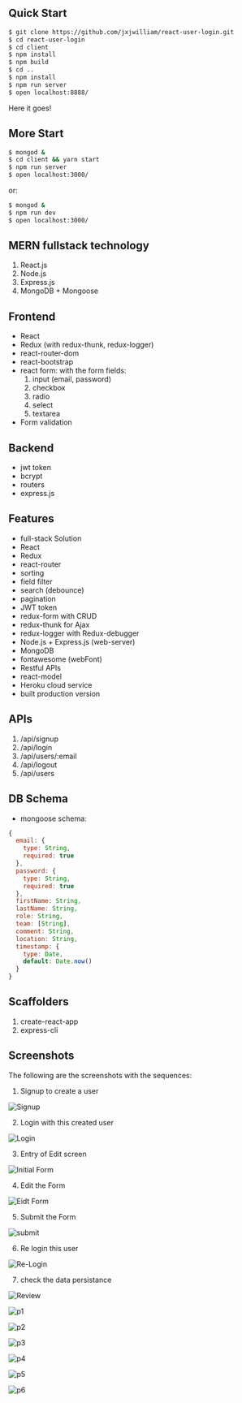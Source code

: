 Quick Start
------------

```bash
$ git clone https://github.com/jxjwilliam/react-user-login.git
$ cd react-user-login
$ cd client
$ npm install
$ npm build
$ cd ..
$ npm install
$ npm run server
$ open localhost:8888/
```

Here it goes!

More Start
----------

```bash
$ mongod &
$ cd client && yarn start
$ npm run server
$ open localhost:3000/
```

or:
```bash
$ mongod &
$ npm run dev
$ open localhost:3000/
```

MERN fullstack technology
--------------------------

1. React.js
1. Node.js
1. Express.js
1. MongoDB + Mongoose


Frontend
---------

- React
- Redux (with redux-thunk, redux-logger)
- react-router-dom
- react-bootstrap
- react form: with the form fields:
  1. input (email, password)
  1. checkbox
  1. radio
  1. select
  1. textarea
- Form validation

Backend
---------

- jwt token
- bcrypt
- routers
- express.js

Features
---------

- full-stack Solution 
- React
- Redux
- react-router
- sorting
- field filter
- search (debounce)
- pagination
- JWT token
- redux-form with CRUD
- redux-thunk for Ajax
- redux-logger with Redux-debugger
- Node.js + Express.js (web-server)
- MongoDB
- fontawesome (webFont)
- Restful APIs
- react-model
- Heroku cloud service
- built production version


APIs
----

1. /api/signup
1. /api/login
1. /api/users/:email
1. /api/logout
1. /api/users


DB Schema
-----------

- mongoose schema:

```javascript
{
  email: {
    type: String,
    required: true
  },
  password: {
    type: String,
    required: true
  },
  firstName: String,
  lastName: String,
  role: String,
  team: [String],
  comment: String,
  location: String,
  timestamp: {
    type: Date,
    default: Date.now()
  }
}
```

Scaffolders
------------

1. create-react-app
1. express-cli

Screenshots
------------

The following are the screenshots with the sequences:

1. Signup to create a user

![Signup](./imgs/1.png)

2. Login with this created user

![Login](./imgs/2.png)

3. Entry of Edit screen

![Initial Form](./imgs/3.png)

4. Edit the Form

![Eidt Form](./imgs/4.png)

5. Submit the Form

![submit](./imgs/5.png)

6. Re login this user

![Re-Login](./imgs/6.png)

7. check the data persistance

![Review](./imgs/7.png)

![p1](./imgs/p1.png)

![p2](./imgs/p2.png)

![p3](./imgs/p3.png)

![p4](./imgs/p4.png)

![p5](./imgs/p5.png)

![p6](./imgs/p6.png)
